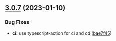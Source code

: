 ## [3.0.7](https://github.com/strong-roots-capital/ratchet/compare/v3.0.6...v3.0.7) (2023-01-10)


### Bug Fixes

* **ci:** use typescript-action for ci and cd ([bae7f45](https://github.com/strong-roots-capital/ratchet/commit/bae7f45829b8270406a5f905ac1be56453e46e72))
